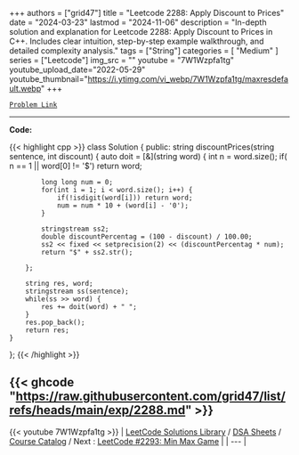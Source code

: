 
+++
authors = ["grid47"]
title = "Leetcode 2288: Apply Discount to Prices"
date = "2024-03-23"
lastmod = "2024-11-06"
description = "In-depth solution and explanation for Leetcode 2288: Apply Discount to Prices in C++. Includes clear intuition, step-by-step example walkthrough, and detailed complexity analysis."
tags = ["String"]
categories = [
    "Medium"
]
series = ["Leetcode"]
img_src = ""
youtube = "7W1Wzpfa1tg"
youtube_upload_date="2022-05-29"
youtube_thumbnail="https://i.ytimg.com/vi_webp/7W1Wzpfa1tg/maxresdefault.webp"
+++



[`Problem Link`](https://leetcode.com/problems/apply-discount-to-prices/description/)

---
**Code:**

{{< highlight cpp >}}
class Solution {
public:
    string discountPrices(string sentence, int discount) {
        auto doit = [&](string word) {
            int n = word.size();
            if( n == 1 || word[0] != '$')
            return word;

            long long num = 0;
            for(int i = 1; i < word.size(); i++) {
                if(!isdigit(word[i])) return word;
                num = num * 10 + (word[i] - '0');
            }

            stringstream ss2;
            double discountPercentag = (100 - discount) / 100.00;
            ss2 << fixed << setprecision(2) << (discountPercentag * num);
            return "$" + ss2.str();

        };

        string res, word;
        stringstream ss(sentence);
        while(ss >> word) {
            res += doit(word) + " ";
        }
        res.pop_back();
        return res;
    }
};
{{< /highlight >}}

{{< ghcode "https://raw.githubusercontent.com/grid47/list/refs/heads/main/exp/2288.md" >}}
---
{{< youtube 7W1Wzpfa1tg >}}
| [LeetCode Solutions Library](https://grid47.xyz/leetcode/) / [DSA Sheets](https://grid47.xyz/sheets/) / [Course Catalog](https://grid47.xyz/courses/) / Next : [LeetCode #2293: Min Max Game](https://grid47.xyz/leetcode/solution-2293-min-max-game/) |
| --- |
